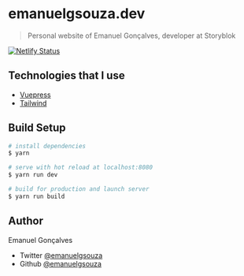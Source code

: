 # emanuelgsouza.dev

> Personal website of Emanuel Gonçalves, developer at Storyblok

[![Netlify Status](https://api.netlify.com/api/v1/badges/c4e9222c-f2da-4b92-8e03-af5d6e691e90/deploy-status)](https://app.netlify.com/sites/keen-mcnulty-322cf2/deploys)

## Technologies that I use

* [Vuepress](http://vuepress.vuejs.org)
* [Tailwind](https://tailwindcss.com)

## Build Setup

``` bash
# install dependencies
$ yarn

# serve with hot reload at localhost:8080
$ yarn run dev

# build for production and launch server
$ yarn run build
```

## Author

Emanuel Gonçalves
* Twitter [@emanuelgsouza](https://twitter.com/emanuelgsouza)
* Github [@emanuelgsouza](https://github.com/emanuelgsouza)
